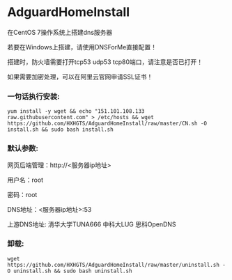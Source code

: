 # AdguardHomeInstall

在CentOS 7操作系统上搭建dns服务器

若要在Windows上搭建，请使用DNSForMe直接配置！

搭建时，防火墙需要打开tcp53 udp53 tcp80端口，请注意是否已打开！

如果需要加密处理，可以在阿里云官网申请SSL证书！

### 一句话执行安装:
```
yum install -y wget && echo "151.101.108.133 raw.githubusercontent.com" > /etc/hosts && wget https://github.com/HXHGTS/AdguardHomeInstall/raw/master/CN.sh -O install.sh && sudo bash install.sh
```

### 默认参数:

网页后端管理：http://<服务器ip地址>

用户名：root

密码：root

DNS地址：<服务器ip地址>:53

上游DNS地址: 清华大学TUNA666 中科大LUG 思科OpenDNS

### 卸载:
```
wget https://github.com/HXHGTS/AdguardHomeInstall/raw/master/uninstall.sh -O uninstall.sh && sudo bash uninstall.sh
```

